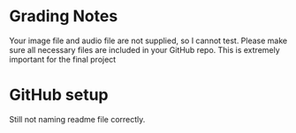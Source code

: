 # Grading Notes

Your image file and audio file are not supplied, so I cannot test. Please make sure all necessary files are included in your GitHub repo. This is extremely important for the final project


# GitHub setup

Still not naming readme file correctly.
